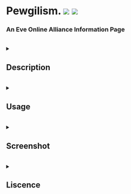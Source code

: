 <html>
  <h1> 
    Pewgilism.  
    <img src="https://img.shields.io/badge/liscense-MIT-blue?style=for-the-badge"/>
    <img src="https://img.shields.io/w3c-validation/html?style=for-the-badge&targetUrl=https%3A%2F%2Fraw.githubusercontent.com%2FPhobiaCide%2Fpewgilism.%2Fmain%2Findex.html"/>
  </h1>
  <h3>
    An Eve Online Alliance Information Page
  </h3>
  <br>
  <details>
    <summary>
      <h2> Description</h2>
    </summary>
    <h3> Basic landing page made using:
      * html
      * css
      * javascript</h3>
  </details>
  <br>
  <details>
    <summary>
      <h2> Usage</h2>
    </summary>
    <a href="https://phobiacide.github.io/pewgilism./">Click here</a> to be directed to a live <a href="https://pages.github.com">github pages</a> 
      demonstration deployment of this page.  
  </details>
  <br>
  <details>
    <summary>
      <h2>
        Screenshot
      </h2>
    </summary>
    <img src="https://github.com/PhobiaCide/pewgilism./blob/main/pewgilism.screenshot.jpg" width="100%"/>
  </details>
  <br>
  <details>
    <summary>
      <h2>
        Liscence
      </h2>
    </summary>
    <h3> MIT License</h3>

Copyright (c) [year] [fullname]

Permission is hereby granted, free of charge, to any person obtaining a copy
of this software and associated documentation files (the "Software"), to deal
in the Software without restriction, including without limitation the rights
to use, copy, modify, merge, publish, distribute, sublicense, and/or sell
copies of the Software, and to permit persons to whom the Software is
furnished to do so, subject to the following conditions:

The above copyright notice and this permission notice shall be included in all
copies or substantial portions of the Software.

THE SOFTWARE IS PROVIDED "AS IS", WITHOUT WARRANTY OF ANY KIND, EXPRESS OR
IMPLIED, INCLUDING BUT NOT LIMITED TO THE WARRANTIES OF MERCHANTABILITY,
FITNESS FOR A PARTICULAR PURPOSE AND NONINFRINGEMENT. IN NO EVENT SHALL THE
AUTHORS OR COPYRIGHT HOLDERS BE LIABLE FOR ANY CLAIM, DAMAGES OR OTHER
LIABILITY, WHETHER IN AN ACTION OF CONTRACT, TORT OR OTHERWISE, ARISING FROM,
OUT OF OR IN CONNECTION WITH THE SOFTWARE OR THE USE OR OTHER DEALINGS IN THE
SOFTWARE.
  </details>
</html>
